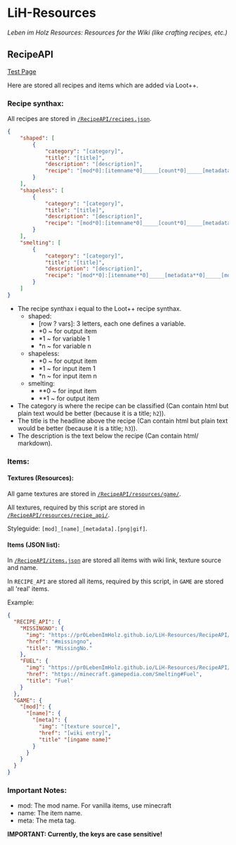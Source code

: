 # LiH-Resources

_Leben im Holz Resources: Resources for the Wiki (like crafting recipes, etc.)_

## RecipeAPI

[Test Page](https://pr0lebenimholz.github.io/LiH-Resources/RecipeAPI/test.html)

Here are stored all recipes and items which are added via Loot++.

### Recipe synthax:

All recipes are stored in [`/RecipeAPI/recipes.json`](/RecipeAPI/recipes.json).

```json
{
	"shaped": [
		{
			"category": "[category]",
			"title": "[title]",
			"description": "[description]",
			"recipe": "[mod*0]:[itemname*0]_____[count*0]_____[metadata*0]_____{[nbt*0]}_____[row 1 vars],[row 2 vars],[row 3 vars]_____[declaration*1]_____[mod*1]:[itemname*1]_____[metadata*1]_____{[nbt-tags*1]}_____[declaration*n]_____[mod*n]:[itemname*n]_____[metadata*n]_____{[nbt-tags*n]}"
		}
	],
	"shapeless": [
		{
			"category": "[category]",
			"title": "[title]",
			"description": "[description]",
			"recipe": "[mod*0]:[itemname*0]_____[count*0]_____[metadata*0]_____{[nbt*0]}_____[mod*1]:[itemname*1]_____[metadata*1]_____{[nbt*1]}_____[mod*n]:[itemname*n]_____[metadata*n]_____{[nbt*n]}"
		}
	],
	"smelting": [
		{
			"category": "[category]",
			"title": "[title]",
			"description": "[description]",
			"recipe": "[mod**0]:[itemname**0]_____[metadata**0]_____[mod**1]:[itemname**1]_____[metadata**1]_____{[nbt**1]}_____[count**1]_____[xp (optional)]"
		}
	]
}
```

- The recipe synthax i equal to the Loot++ recipe synthax.
  - shaped:
    - \[row ? vars\]: 3 letters, each one defines a variable.
    - \*0 ~ for output item
    - \*1 ~ for variable 1
    - \*n ~ for variable n
  - shapeless:
    - \*0 ~ for output item
    - \*1 ~ for input item 1
    - \*n ~ for input item n
  - smelting:
    - \*\*0 ~ for input item
    - \*\*1 ~ for output item
- The category is where the recipe can be classified (Can contain html but plain text would be better (because it is a title; `h2`)).
- The title is the headline above the recipe (Can contain html but plain text would be better (because it is a title; `h3`)).
- The description is the text below the recipe (Can contain html/ markdown).

### Items:

#### Textures (Resources):

All game textures are stored in [`/RecipeAPI/resources/game/`](/RecipeAPI/resources/game/).

All textures, required by this script are stored in [`/RecipeAPI/resources/recipe_api/`](/RecipeAPI/resources/recipe_api/).

Styleguide: `[mod]_[name]_[metadata].[png|gif]`.

#### Items (JSON list):

In [`/RecipeAPI/items.json`](/RecipeAPI/items.json) are stored all items with wiki link, texture source and name.

In `RECIPE_API` are stored all items, required by this script, in `GAME` are stored all 'real' items.

Example:
```json
{
  "RECIPE_API": {
    "MISSINGNO": {
      "img": "https://pr0LebenImHolz.github.io/LiH-Resources/RecipeAPI/resources/recipe_api/missingno.png",
      "href": "#missingno",
      "title": "MissingNo."
    },
    "FUEL": {
      "img": "https://pr0LebenImHolz.github.io/LiH-Resources/RecipeAPI/resources/recipe_api/fuel.png",
      "href": "https://minecraft.gamepedia.com/Smelting#Fuel",
      "title": "Fuel"
    }
  },
  "GAME": {
    "[mod]": {
      "[name]": {
        "[meta]": {
          "img": "[texture source]",
          "href": "[wiki entry]",
          "title" "[ingame name]"
        }
      }
    }
  }
}
```

### Important Notes:

- mod: The mod name. For vanilla items, use minecraft
- name: The item name.
- meta: The meta tag.

**IMPORTANT: Currently, the keys are case sensitive!**
